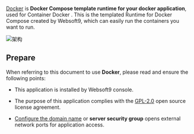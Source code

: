 [Docker](https://www.docker.com/) is **Docker Compose template runtime for your docker application**, used for Container Docker . This is the templated Runtime for Docker Compose created by Websoft9, which can easily run the containers you want to run.


![架构](https://libs.websoft9.com/Websoft9/DocsPicture/zh/runtime/runtime-web-websoft9.png)


## Prepare

When referring to this document to use **Docker**, please read and ensure the following points:

- This application is installed by Websoft9 console.

- The purpose of this application complies with the [GPL-2.0](https://opensource.org/licenses/GPL-2.0) open source license agreement.

- [Configure the domain name](./domain-set) or **server security group** opens external network ports for application access.